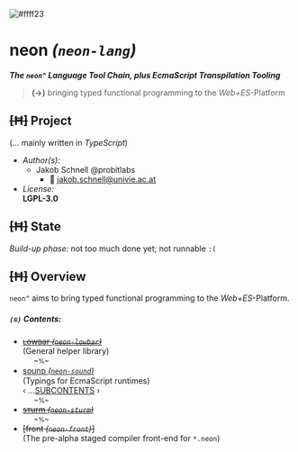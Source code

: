![#ffff23](https://placehold.it/120/c2ff23/ff23c2?text=neon^)

neon *(`neon-lang`)*
===
***The `neon^` Language Tool Chain, plus *EcmaScript* Transpilation Tooling***

>   **(→)** bringing typed functional programming to the *Web+ES*-Platform


## ~~[Ħ]~~ Project

(… mainly written in *TypeScript*)

+ *Author(s):*
    - Jakob Schnell @probitlabs
        * :e-mail: <jakob.schnell@univie.ac.at>
+ *License:*
<br/>**LGPL-3.0**


## ~~[Ħ]~~ State

*Build-up phase:* not too much done yet; not runnable `:(`


## ~~[Ħ]~~ Overview

`neon^` aims to bring typed functional programming to the *Web+ES*-Platform.

##### *`(≡)`* Contents:

+ ~~[ʟowʙar  *(`neon-lowbar`)*](@lowbar/index.md)~~
<br/>(General helper library)
<br/><small>&nbsp; &nbsp; &nbsp; ~%~</small>
+ [sounᴅ *(`neon-sound`)*](@sound/index.md)
<br/>(Typings for EcmaScript runtimes)
<br/>‹ …[SUBCONTENTS](@sound/index.md#features) ›
<br/><small>&nbsp; &nbsp; &nbsp; ~%~</small>
+ ~~[sᴛurm *(`neon-sturm`)*](@sturm/index.md)~~
<br/><small>&nbsp; &nbsp; &nbsp; ~%~</small>
+ ~~[front *(`neon-front`)*]~~
<br/>(The pre-alpha staged compiler front-end for `*.neon`)
